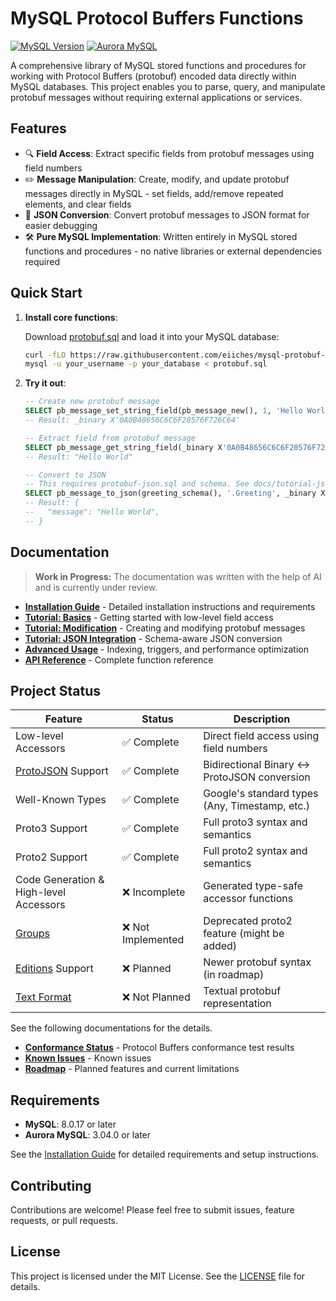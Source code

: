 # MySQL Protocol Buffers Functions

[![MySQL Version](https://img.shields.io/badge/MySQL-8.0.17%2B-blue)](https://dev.mysql.com/downloads/mysql/)
[![Aurora MySQL](https://img.shields.io/badge/Aurora%20MySQL-3.04.0%2B-orange)](https://aws.amazon.com/rds/aurora/)

A comprehensive library of MySQL stored functions and procedures for working with Protocol Buffers (protobuf) encoded data directly within MySQL databases. This project enables you to parse, query, and manipulate protobuf messages without requiring external applications or services.

## Features

- 🔍 **Field Access**: Extract specific fields from protobuf messages using field numbers
- ✏️ **Message Manipulation**: Create, modify, and update protobuf messages directly in MySQL - set fields, add/remove repeated elements, and clear fields
- 🔄 **JSON Conversion**: Convert protobuf messages to JSON format for easier debugging
- 🛠️ **Pure MySQL Implementation**: Written entirely in MySQL stored functions and procedures - no native libraries or external dependencies required

## Quick Start

1. **Install core functions**:

   Download [protobuf.sql](https://raw.githubusercontent.com/eiiches/mysql-protobuf-functions/refs/heads/main/build/protobuf.sql) and load it into your MySQL database:
   ```bash
   curl -fLO https://raw.githubusercontent.com/eiiches/mysql-protobuf-functions/refs/heads/main/build/protobuf.sql
   mysql -u your_username -p your_database < protobuf.sql
   ```

2. **Try it out**:
   ```sql
   -- Create new protobuf message
   SELECT pb_message_set_string_field(pb_message_new(), 1, 'Hello World');
   -- Result: _binary X'0A0B48656C6C6F20576F726C64'

   -- Extract field from protobuf message
   SELECT pb_message_get_string_field(_binary X'0A0B48656C6C6F20576F726C64', 1, '');
   -- Result: "Hello World"

   -- Convert to JSON
   -- This requires protobuf-json.sql and schema. See docs/tutorial-json.md for ways to load schema into MySQL.
   SELECT pb_message_to_json(greeting_schema(), '.Greeting', _binary X'0A0B48656C6C6F20576F726C64');
   -- Result: {
   --   "message": "Hello World",
   -- }
   ```

## Documentation

> **Work in Progress:** The documentation was written with the help of AI and is currently under review.

- **[Installation Guide](docs/installation.md)** - Detailed installation instructions and requirements
- **[Tutorial: Basics](docs/tutorial-basics.md)** - Getting started with low-level field access
- **[Tutorial: Modification](docs/tutorial-modification.md)** - Creating and modifying protobuf messages
- **[Tutorial: JSON Integration](docs/tutorial-json.md)** - Schema-aware JSON conversion
- **[Advanced Usage](docs/advanced-usage.md)** - Indexing, triggers, and performance optimization
- **[API Reference](docs/function-reference.md)** - Complete function reference

## Project Status

| Feature                                                            | Status            | Description                                    |
|--------------------------------------------------------------------|-------------------|------------------------------------------------|
| Low-level Accessors                                                | ✅ Complete       | Direct field access using field numbers        |
| [ProtoJSON](https://protobuf.dev/programming-guides/json/) Support | ✅ Complete       | Bidirectional Binary ↔ ProtoJSON conversion    |
| Well-Known Types                                                   | ✅ Complete       | Google's standard types (Any, Timestamp, etc.) |
| Proto3 Support                                                     | ✅ Complete       | Full proto3 syntax and semantics               |
| Proto2 Support                                                     | ✅ Complete       | Full proto2 syntax and semantics               |
| Code Generation & High-level Accessors                             | ❌ Incomplete      | Generated type-safe accessor functions         |
| [Groups](https://protobuf.dev/programming-guides/proto2/#groups)  | ❌ Not Implemented | Deprecated proto2 feature (might be added)     |
| [Editions](https://protobuf.dev/editions/overview/) Support       | ❌ Planned         | Newer protobuf syntax (in roadmap)             |
| [Text Format](https://protobuf.dev/reference/protobuf/textformat-spec/) | ❌ Not Planned     | Textual protobuf representation                |

See the following documentations for the details.

- **[Conformance Status](docs/conformance-status.md)** - Protocol Buffers conformance test results
- **[Known Issues](docs/known-issues.md)** - Known issues
- **[Roadmap](docs/roadmap.md)** - Planned features and current limitations

## Requirements

- **MySQL**: 8.0.17 or later
- **Aurora MySQL**: 3.04.0 or later

See the [Installation Guide](docs/installation.md) for detailed requirements and setup instructions.

## Contributing

Contributions are welcome! Please feel free to submit issues, feature requests, or pull requests.

## License

This project is licensed under the MIT License. See the [LICENSE](LICENSE) file for details.
